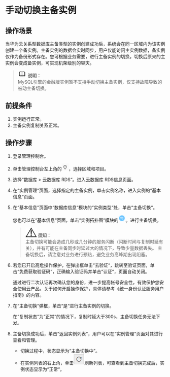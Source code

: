 # 手动切换主备实例<a name="rds_switch_ha"></a>

## 操作场景<a name="section65309468111824"></a>

当华为云关系型数据库主备类型的实例创建成功后，系统会在同一区域内为该实例创建一个备实例。主备实例的数据会实时同步，用户仅能访问主实例数据，备实例仅作为备份形式存在。您可根据业务需要，进行主备实例的切换，切换后原来的主实例会变成备实例，可实现机架级别的容灾。

>![](public_sys-resources/icon-note.gif) **说明：**   
>MySQL引擎的金融版实例暂不支持手动切换主备实例，仅支持故障导致的被动主备切换。  

## 前提条件<a name="section45499509111836"></a>

1.  实例运行正常。
2.  主备实例复制关系正常。

## 操作步骤<a name="section44566875111846"></a>

1.  登录管理控制台。
2.  单击管理控制台左上角的![](figures/Region灰色图标.png)，选择区域和项目。
3.  选择“数据库  \>  云数据库 RDS“。进入云数据库 RDS信息页面。
4.  在“实例管理“页面，选择指定的主备实例，单击实例名称，进入实例的“基本信息“页面。
5.  在“基本信息”页面中“数据库信息“模块的“实例类型“处，单击“主备切换“。

    您也可以在“基本信息“页面，单击“实例拓扑图“模块的![](figures/2-3.png)。进行主备切换。

    >![](public_sys-resources/icon-notice.gif) **须知：**   
    >主备切换可能会造成几秒或几分钟的服务闪断（闪断时间与复制时延有关），并有可能在主备同步时延过大的情况下，导致少量数据丢失。 主备切换后，请注意对业务进行预热，避免业务高峰期出现阻塞。  

6.  若您已开启高危操作保护，在弹出框单击“去验证“，跳转至验证页面，单击“免费获取验证码“，正确输入验证码并单击“认证“，页面自动关闭。

    通过进行二次认证再次确认您的身份，进一步提高帐号安全性，有效保护您安全使用云产品。关于如何开启操作保护，具体请参考《统一身份认证服务用户指南》的内容。

7.  在“主备切换“弹框，单击“是“进行主备实例的切换。

    在“复制状态“为“正常“的情况下，复制时延大于300s，主备切换任务无法下发。

8.  主备切换成功后，单击“返回实例列表”，用户可以在“实例管理“页面对其进行查看和管理。
    -   切换过程中，状态显示为“主备切换中”。
    -   在实例列表的右上角，单击![](figures/refresh-4.png)刷新列表，可查看到主备切换完成后，实例状态显示为“正常“。


